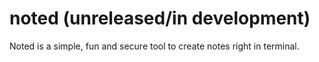 # noted (unreleased/in development)
Noted is a simple, fun and secure tool to create notes right in terminal.
